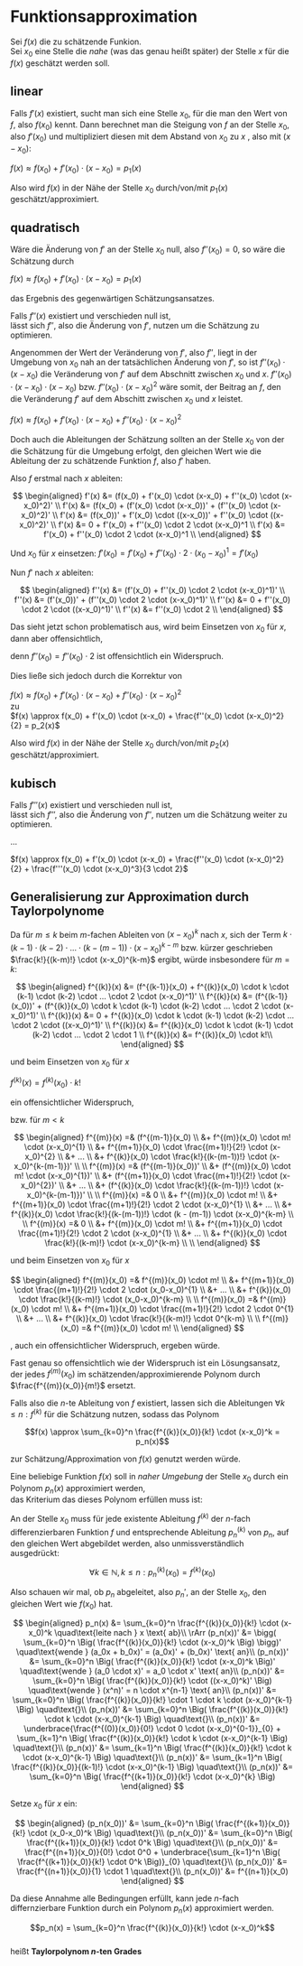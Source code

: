 # Funktionsapproximation


Sei $f(x)$ die zu schätzende Funkion.  
Sei $x_0$ eine Stelle die *nahe* (was das genau heißt später) der
  Stelle $x$ für die $f(x)$ geschätzt werden soll.


## linear

Falls $f'(x)$ existiert,
sucht man sich eine Stelle $x_0$, für die man den Wert von $f$, also $f(x_0)$ kennt.
Dann berechnet man die Steigung von $f$ an der Stelle $x_0$, also $f'(x_0)$ und
multipliziert diesen mit dem Abstand von $x_0$ zu $x$ , also mit $(x - x_0)$:

$f(x) \approx f(x_0) + f'(x_0) \cdot (x-x_0) = p_1(x)$

Also wird $f(x)$ in der Nähe der Stelle $x_0$ durch/von/mit $p_1(x)$ geschätzt/approximiert.



## quadratisch

Wäre die Änderung von $f'$ an der Stelle $x_0$ null, also $f''(x_0) = 0$,
so wäre die Schätzung durch 

$f(x) \approx f(x_0) + f'(x_0) \cdot (x-x_0) = p_1(x)$

das Ergebnis des gegenwärtigen Schätzungsansatzes.

Falls $f''(x)$ existiert und verschieden null ist,  
lässt sich $f''$, also die Änderung von $f'$, nutzen um die Schätzung zu optimieren.

Angenommen der Wert der Veränderung von $f'$, also $f''$, liegt in der Umgebung von $x_0$ nah an der tatsächlichen Änderung
von $f'$, so ist $f''(x_0) \cdot (x - x_0)$ die Veränderung von $f'$ auf dem Abschnitt zwischen $x_0$ und $x$.
$f''(x_0) \cdot (x-x_0) \cdot (x-x_0)$ bzw. $f''(x_0) \cdot (x-x_0)^2$ wäre somit, der Beitrag an $f$,
den die Veränderung $f'$ auf dem Abschitt zwischen $x_0$ und $x$ leistet.

$f(x) \approx f(x_0) + f'(x_0) \cdot (x-x_0) + f''(x_0) \cdot (x-x_0)^2$

Doch auch die Ableitungen der Schätzung sollten an der Stelle $x_0$ von der die Schätzung für die Umgebung erfolgt,
den gleichen Wert wie die Ableitung der zu schätzende Funktion $f$, also $f'$ haben.

Also $f$ erstmal nach $x$ ableiten:

$$
\begin{aligned}
f'(x) &= (f(x_0)   + f'(x_0) \cdot (x-x_0)     + f''(x_0) \cdot (x-x_0)^2)' \\
f'(x) &= (f(x_0)   + (f'(x_0) \cdot (x-x_0))'  + (f''(x_0) \cdot (x-x_0)^2)' \\
f'(x) &= (f(x_0))' + f'(x_0) \cdot ((x-x_0))'  + f''(x_0) \cdot ((x-x_0)^2)' \\
f'(x) &= 0         + f'(x_0)                   + f''(x_0) \cdot 2 \cdot (x-x_0)^1 \\
f'(x) &= f'(x_0) + f''(x_0) \cdot 2 \cdot (x-x_0)^1 \\
\end{aligned}
$$

Und $x_0$ für $x$ einsetzen: $f'(x_0) = f'(x_0) + f''(x_0) \cdot 2 \cdot (x_0-x_0)^1 = f'(x_0)$

Nun $f'$ nach $x$ ableiten:

$$
\begin{aligned}
f''(x) &= (f'(x_0)   + f''(x_0) \cdot 2 \cdot (x-x_0)^1)' \\
f''(x) &= (f'(x_0))' + (f''(x_0) \cdot 2 \cdot (x-x_0)^1)' \\
f''(x) &= 0          + f''(x_0) \cdot 2 \cdot ((x-x_0)^1)' \\
f''(x) &=              f''(x_0) \cdot 2 \\
\end{aligned}
$$

Das sieht jetzt schon problematisch aus, wird beim Einsetzen von $x_0$ für $x$, dann aber offensichtlich,

denn $f''(x_0) = f''(x_0) \cdot 2$ ist offensichtlich ein Widerspruch.

Dies ließe sich jedoch durch die Korrektur von

$f(x) \approx f(x_0) + f'(x_0) \cdot (x-x_0) + f''(x_0) \cdot (x-x_0)^2$  
zu  
$f(x) \approx f(x_0) + f'(x_0) \cdot (x-x_0) + \frac{f''(x_0) \cdot (x-x_0)^2}{2} = p_2(x)$

Also wird $f(x)$ in der Nähe der Stelle $x_0$ durch/von/mit $p_2(x)$ geschätzt/approximiert.


## kubisch

Falls $f'''(x)$ existiert und verschieden null ist,  
lässt sich $f'''$, also die Änderung von $f''$, nutzen um die Schätzung weiter zu optimieren.

...

$f(x) \approx f(x_0) + f'(x_0) \cdot (x-x_0) + \frac{f''(x_0) \cdot (x-x_0)^2}{2} + \frac{f'''(x_0) \cdot (x-x_0)^3}{3 \cdot 2}$

## Generalisierung zur Approximation durch Taylorpolynome

Da für $m \leq k$ beim $m$-fachen Ableiten von $(x-x_0)^k$ nach $x$,
sich der Term $k \cdot (k-1) \cdot (k-2) \cdot ... \cdot (k-(m-1)) \cdot (x - x_0)^{k-m}$
bzw. kürzer geschrieben $\frac{k!}{(k-m)!} \cdot (x-x_0)^{k-m}$ ergibt,
würde insbesondere für $m=k$:

$$
\begin{aligned}
f^{(k)}(x) &= (f^{(k-1)}(x_0)   + f^{(k)}(x_0) \cdot k \cdot (k-1) \cdot (k-2) \cdot ... \cdot 2 \cdot (x-x_0)^1)' \\
f^{(k)}(x) &= (f^{(k-1)}(x_0))' + (f^{(k)}(x_0) \cdot k \cdot (k-1) \cdot (k-2) \cdot ... \cdot 2 \cdot (x-x_0)^1)' \\
f^{(k)}(x) &= 0                 + f^{(k)}(x_0) \cdot k \cdot (k-1) \cdot (k-2) \cdot ... \cdot 2 \cdot ((x-x_0)^1)' \\
f^{(k)}(x) &= f^{(k)}(x_0) \cdot k \cdot (k-1) \cdot (k-2) \cdot ... \cdot 2 \cdot 1 \\
f^{(k)}(x) &= f^{(k)}(x_0) \cdot k!\\
\end{aligned}
$$

und beim Einsetzen von $x_0$ für $x$

$f^{(k)}(x) = f^{(k)}(x_0) \cdot k!$

ein offensichtlicher Widerspruch,

bzw. für $m \lt k$

$$
\begin{aligned}
f^{(m)}(x) =&  (f^{(m-1)}(x_0) \\
              &+ f^{(m)}(x_0) \cdot m! \cdot (x-x_0)^{1} \\
              &+ f^{(m+1)}(x_0) \cdot \frac{(m+1)!}{2!} \cdot (x-x_0)^{2} \\
              &+ ... \\
              &+ f^{(k)}(x_0) \cdot \frac{k!}{(k-(m-1))!} \cdot (x-x_0)^{k-(m-1)})' \\
              \\
f^{(m)}(x) =&  (f^{(m-1)}(x_0))' \\
              &+ (f^{(m)}(x_0) \cdot m! \cdot (x-x_0)^{1})' \\
              &+ (f^{(m+1)}(x_0) \cdot \frac{(m+1)!}{2!} \cdot (x-x_0)^{2})' \\
              &+ ... \\
              &+ (f^{(k)}(x_0) \cdot \frac{k!}{(k-(m-1))!} \cdot (x-x_0)^{k-(m-1)})' \\
              \\
f^{(m)}(x) =&  0 \\
              &+ f^{(m)}(x_0) \cdot m! \\
              &+ f^{(m+1)}(x_0) \cdot \frac{(m+1)!}{2!} \cdot 2 \cdot (x-x_0)^{1} \\
              &+ ... \\
              &+ f^{(k)}(x_0) \cdot \frac{k!}{(k-(m-1))!} \cdot (k - (m-1)) \cdot (x-x_0)^{k-m} \\
              \\
f^{(m)}(x) =&  0 \\
              &+ f^{(m)}(x_0) \cdot m! \\
              &+ f^{(m+1)}(x_0) \cdot \frac{(m+1)!}{2!} \cdot 2 \cdot (x-x_0)^{1} \\
              &+ ... \\
              &+ f^{(k)}(x_0) \cdot \frac{k!}{(k-m)!} \cdot (x-x_0)^{k-m} \\
              \\
\end{aligned}
$$

und beim Einsetzen von $x_0$ für $x$

$$
\begin{aligned}
f^{(m)}(x_0) =& f^{(m)}(x_0) \cdot m! \\
              &+ f^{(m+1)}(x_0) \cdot \frac{(m+1)!}{2!} \cdot 2 \cdot (x_0-x_0)^{1} \\
              &+ ... \\
              &+ f^{(k)}(x_0) \cdot \frac{k!}{(k-m)!} \cdot (x_0-x_0)^{k-m} \\
              \\
f^{(m)}(x_0) =& f^{(m)}(x_0) \cdot m! \\
              &+ f^{(m+1)}(x_0) \cdot \frac{(m+1)!}{2!} \cdot 2 \cdot 0^{1} \\
              &+ ... \\
              &+ f^{(k)}(x_0) \cdot \frac{k!}{(k-m)!} \cdot 0^{k-m} \\
              \\
f^{(m)}(x_0) =& f^{(m)}(x_0) \cdot m! \\
\end{aligned}
$$

, auch ein offensichtlicher Widerspruch,
ergeben würde.

Fast genau so offensichtlich wie der Widerspruch ist ein Lösungsansatz,
der jedes ${f^{(m)}(x_0)}$ im schätzenden/approximierende Polynom durch
$\frac{f^{(m)}(x_0)}{m!}$ ersetzt.

<!-- ... -->

Falls also die $n$-te Ableitung von $f$ existiert,
lassen sich die Ableitungen ${\forall k \leq n: f^{(k)}}$
für die Schätzung nutzen, sodass das Polynom

$$f(x) \approx \sum_{k=0}^n \frac{f^{(k)}(x_0)}{k!} \cdot (x-x_0)^k = p_n(x)$$

zur Schätzung/Approximation von $f(x)$ genutzt werden würde.

Eine beliebige Funktion $f(x)$ soll in *naher Umgebung* der Stelle $x_0$
durch ein Polynom $p_n(x)$ approximiert werden,  
das Kriterium das dieses Polynom erfüllen muss ist:

An der Stelle $x_0$ muss für jede existente Ableitung $f^{(k)}$ der $n$-fach differenzierbaren Funktion $f$ und entsprechende Ableitung $p_n^{(k)}$ von $p_n$,
auf den gleichen Wert abgebildet werden, also unmissverständlich ausgedrückt:

$$\forall k \in \mathbb{N}, k \leq n : p_n^{(k)}(x_0) = f^{(k)}(x_0)$$  

Also schauen wir mal, ob $p_n$ abgeleitet, also $p_n'$, an der Stelle $x_0$, den gleichen Wert wie $f(x_0)$ hat.

$$
\begin{aligned}
  p_n(x)         &= \sum_{k=0}^n \frac{f^{(k)}(x_0)}{k!} \cdot (x-x_0)^k
  \quad\text{leite nach } x \text{ ab}\\
\rArr 
  (p_n(x))'      &= \bigg( \sum_{k=0}^n \Big( \frac{f^{(k)}(x_0)}{k!} \cdot (x-x_0)^k    \Big) \bigg)'
    \quad\text{wende } (a_0x + b_0x)' = (a_0x)' + (b_0x)' \text{ an}\\
  (p_n(x))'      &=        \sum_{k=0}^n \Big( \frac{f^{(k)}(x_0)}{k!} \cdot (x-x_0)^k    \Big)'
    \quad\text{wende } (a_0 \cdot x)' = a_0 \cdot x' \text{ an}\\
  (p_n(x))'      &=        \sum_{k=0}^n \Big( \frac{f^{(k)}(x_0)}{k!} \cdot ((x-x_0)^k)' \Big)
    \quad\text{wende } (x^n)' = n \cdot x^{n-1} \text{ an}\\
  (p_n(x))'      &=        \sum_{k=0}^n \Big( \frac{f^{(k)}(x_0)}{k!} \cdot 1 \cdot k \cdot (x-x_0)^{k-1} \Big)
    \quad\text{}\\
  (p_n(x))'      &=        \sum_{k=0}^n \Big( \frac{f^{(k)}(x_0)}{k!} \cdot k \cdot (x-x_0)^{k-1} \Big)
    \quad\text{}\\
  (p_n(x))'      &=        \underbrace{\frac{f^{(0)}(x_0)}{0!} \cdot 0 \cdot (x-x_0)^{0-1}}_{0} + \sum_{k=1}^n \Big( \frac{f^{(k)}(x_0)}{k!} \cdot k \cdot (x-x_0)^{k-1} \Big)
    \quad\text{}\\
  (p_n(x))'      &=        \sum_{k=1}^n \Big( \frac{f^{(k)}(x_0)}{k!} \cdot k \cdot (x-x_0)^{k-1} \Big)
    \quad\text{}\\
  (p_n(x))'      &=        \sum_{k=1}^n \Big( \frac{f^{(k)}(x_0)}{(k-1)!} \cdot (x-x_0)^{k-1} \Big)
    \quad\text{}\\
  (p_n(x))'      &=        \sum_{k=0}^n \Big( \frac{f^{(k+1)}(x_0)}{k!} \cdot (x-x_0)^{k} \Big)
\end{aligned}
$$

Setze $x_0$ für $x$ ein:

$$
\begin{aligned}
  (p_n(x_0))'    &=        \sum_{k=0}^n \Big( \frac{f^{(k+1)}(x_0)}{k!} \cdot (x_0-x_0)^k \Big)
    \quad\text{}\\
  (p_n(x_0))'    &=        \sum_{k=0}^n \Big( \frac{f^{(k+1)}(x_0)}{k!} \cdot 0^k         \Big)
    \quad\text{}\\
  (p_n(x_0))'    &=        \frac{f^{(n+1)}(x_0)}{0!} \cdot 0^0 + \underbrace{\sum_{k=1}^n \Big( \frac{f^{(k+1)}(x_0)}{k!} \cdot 0^k \Big)}_{0}
    \quad\text{}\\
  (p_n(x_0))'    &=        \frac{f^{(n+1)}(x_0)}{1} \cdot 1
    \quad\text{}\\
  (p_n(x_0))'    &=        f^{(n+1)}(x_0)
\end{aligned}
$$

Da diese Annahme alle Bedingungen erfüllt, kann jede $n$-fach differnzierbare Funktion durch ein Polynom $p_n(x)$ approximiert werden.  


$$p_n(x) = \sum_{k=0}^n \frac{f^{(k)}(x_0)}{k!} \cdot (x-x_0)^k$$  
heißt  **Taylorpolynom $n$-ten Grades**


<!--
#### Taylorformel

$$f(x) = p_n(x) + R_n(x,x_0)$$  
Dabei ist $R_n(x,x_0)$ die Abweichung des Taylorpolynoms $n$-ter Ordnung $p_n$ an der Stelle $x$ mit Mittelpunkt $x_0$ von $f$ im Punkt $x$.  
Wobei gilt: $\exists z: (x_0 - r) < z < (x_0 + r) : R_n(x,x_0) = \frac{f^{(n+1)}(z)}{(n+1)!} \cdot (x - x_0)^{(n+1)}$.  

#### Taylorreihe

$f(x) = \sum_{k=0}^\infin \frac{f^{(k)}(x_0)}{k!} \cdot (x-x_0)^k$  
-->
